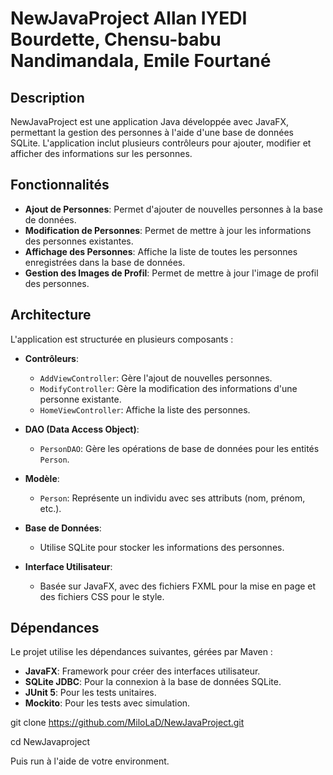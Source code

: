# NewJavaProject Allan IYEDI Bourdette, Chensu-babu Nandimandala, Emile Fourtané

## Description

NewJavaProject est une application Java développée avec JavaFX, permettant la gestion des personnes à l'aide d'une base de données SQLite. L'application inclut plusieurs contrôleurs pour ajouter, modifier et afficher des informations sur les personnes.

## Fonctionnalités

- **Ajout de Personnes**: Permet d'ajouter de nouvelles personnes à la base de données.
- **Modification de Personnes**: Permet de mettre à jour les informations des personnes existantes.
- **Affichage des Personnes**: Affiche la liste de toutes les personnes enregistrées dans la base de données.
- **Gestion des Images de Profil**: Permet de mettre à jour l'image de profil des personnes.

## Architecture

L'application est structurée en plusieurs composants :

- **Contrôleurs**:
  - `AddViewController`: Gère l'ajout de nouvelles personnes.
  - `ModifyController`: Gère la modification des informations d'une personne existante.
  - `HomeViewController`: Affiche la liste des personnes.

- **DAO (Data Access Object)**:
  - `PersonDAO`: Gère les opérations de base de données pour les entités `Person`.

- **Modèle**:
  - `Person`: Représente un individu avec ses attributs (nom, prénom, etc.).

- **Base de Données**:
  - Utilise SQLite pour stocker les informations des personnes.

- **Interface Utilisateur**:
  - Basée sur JavaFX, avec des fichiers FXML pour la mise en page et des fichiers CSS pour le style.

## Dépendances

Le projet utilise les dépendances suivantes, gérées par Maven :

- **JavaFX**: Framework pour créer des interfaces utilisateur.
- **SQLite JDBC**: Pour la connexion à la base de données SQLite.
- **JUnit 5**: Pour les tests unitaires.
- **Mockito**: Pour les tests avec simulation.

git clone https://github.com/MiloLaD/NewJavaProject.git

cd NewJavaproject

Puis run à l'aide de votre environment.
